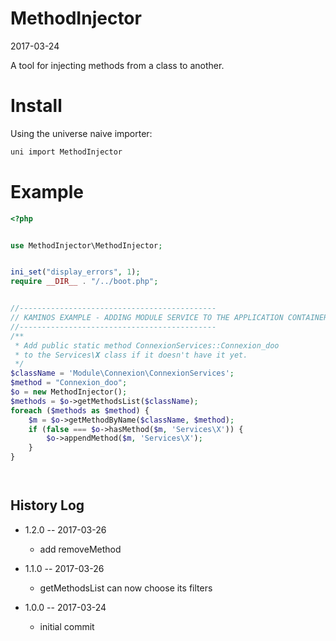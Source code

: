 MethodInjector
==================
2017-03-24


A tool for injecting methods from a class to another.






Install
===========
Using the universe naive importer:

```bash
uni import MethodInjector
```




Example
==========
```php
<?php


use MethodInjector\MethodInjector;


ini_set("display_errors", 1);
require __DIR__ . "/../boot.php";


//--------------------------------------------
// KAMINOS EXAMPLE - ADDING MODULE SERVICE TO THE APPLICATION CONTAINER
//--------------------------------------------
/**
 * Add public static method ConnexionServices::Connexion_doo
 * to the Services\X class if it doesn't have it yet.
 */
$className = 'Module\Connexion\ConnexionServices';
$method = "Connexion_doo";
$o = new MethodInjector();
$methods = $o->getMethodsList($className);
foreach ($methods as $method) {
    $m = $o->getMethodByName($className, $method);
    if (false === $o->hasMethod($m, 'Services\X')) {
        $o->appendMethod($m, 'Services\X');
    }
}




```





History Log
------------------
- 1.2.0 -- 2017-03-26

    - add removeMethod
    
- 1.1.0 -- 2017-03-26

    - getMethodsList can now choose its filters
    
- 1.0.0 -- 2017-03-24

    - initial commit
    